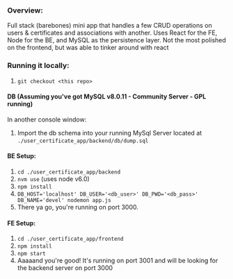 ### Overview:
Full stack (barebones) mini app that handles a few CRUD operations on users & certificates and associations with another.
Uses React for the FE, Node for the BE, and MySQL as the persistence layer. Not the most polished on the frontend, but was able to tinker around with react

### Running it locally:
1. `git checkout <this repo>`

#### DB (Assuming you've got MySQL v8.0.11 - Community Server - GPL running)
In another console window:
1. Import the db schema into your running MySql Server located at `./user_certificate_app/backend/db/dump.sql`

#### BE Setup:
1. `cd ./user_certificate_app/backend`
1. `nvm use` (uses node v6.0)
1. `npm install`
1. `DB_HOST='localhost' DB_USER='<db_user>' DB_PWD='<db_pass>' DB_NAME='devel' nodemon app.js`
1. There ya go, you're running on port 3000.

#### FE Setup:
1. `cd ./user_certificate_app/frontend`
1. `npm install`
1. `npm start`
1. Aaaaand you're good! It's running on port 3001 and will be looking for the backend server on port 3000
